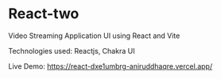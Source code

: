 # React-two
Video Streaming Application UI using React and Vite 

Technologies used: Reactjs, Chakra UI 

Live Demo: https://react-dxe1umbrg-aniruddhaqre.vercel.app/
